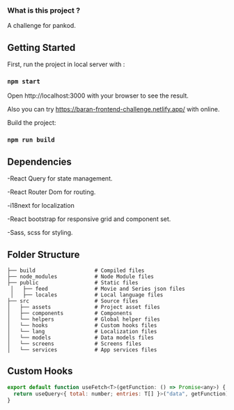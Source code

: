 ### What is this project ?
A challenge for pankod.

## Getting Started
First, run the project in local server with : 

### `npm start`

Open http://localhost:3000 with your browser to see the result.

Also you can try https://baran-frontend-challenge.netlify.app/ with online.

Build the project: 

### `npm run build`

## Dependencies

-React Query for state management.

-React Router Dom for routing.

-i18next for localization

-React bootstrap for responsive grid and component set.

-Sass, scss for styling.

## Folder Structure
    ├── build                   # Compiled files 
    ├── node_modules            # Node Module files 
    ├── public                  # Static files
     │   ├── feed               # Movie and Series json files
     │   ├── locales            # Local language files
    ├── src                     # Source files 
    │   ├── assets              # Project asset files
    │   ├── components          # Components
    │   └── helpers             # Global helper files
    │   └── hooks               # Custom hooks files
    │   └── lang                # Localization files
    │   └── models              # Data models files
    │   └── screens             # Screens files
    │   └── services            # App services files
    
## Custom Hooks

```javascript
export default function useFetch<T>(getFunction: () => Promise<any>) {
  return useQuery<{ total: number; entries: T[] }>("data", getFunction);
}
```
